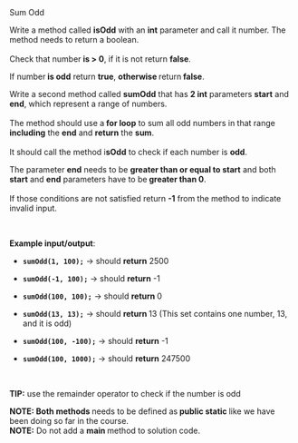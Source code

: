<div class="instructions--content--1JI0g"><div class="instructions--title--3vSDk" data-purpose="exercise-title">Sum Odd</div><div class="instructions--description--2Qd_w"><p>Write a method called <strong>isOdd</strong> with an <strong>int</strong> parameter and call it number. The method needs to return a boolean.<br><br>Check that number<strong> is &gt; 0</strong>, if it is not return <strong>false</strong>.</p><p>If number<strong> is odd</strong> return <strong>true</strong>, <strong>otherwise </strong>return<strong> false</strong>.</p><p>Write a second method called <strong>sumOdd</strong> that has <strong>2 int</strong> parameters <strong>start</strong> and <strong>end</strong>, which represent a range of numbers.<br><br>The method should use a<strong> for loop</strong> to sum all odd numbers in that range <strong>including</strong> the <strong>end</strong> and <strong>return</strong> the <strong>sum</strong>.<br><br>It should call the method i<strong>sOdd</strong> to check if each number is <strong>odd</strong>.</p><p>The parameter <strong>end</strong> needs to be <strong>greater than or equal to start</strong> and both <strong>start</strong> and <strong>end</strong> parameters have to be<strong> greater than 0</strong>.<br><br>If those conditions are not satisfied return <strong>-1</strong> from the method to indicate invalid input.</p><p><br></p><p><strong>Example input/output</strong>:</p><ul><li><p><code><strong>sumOdd(1, 100);</strong></code> → should <strong>return</strong> 2500</p></li></ul><ul><li><p><code><strong>sumOdd(-1, 100);</strong></code> → should <strong>return</strong> -1</p></li></ul><ul><li><p><code><strong>sumOdd(100, 100);</strong></code> → should <strong>return </strong>0</p></li></ul><ul><li><p><code><strong>sumOdd(13, 13);</strong></code> → should <strong>return </strong>13 (This set contains one number, 13, and it is odd)</p></li></ul><ul><li><p><code><strong>sumOdd(100, -100);</strong></code> → should <strong>return</strong> -1</p></li></ul><ul><li><p><code><strong>sumOdd(100, 1000);</strong></code> → should <strong>return</strong> 247500</p></li></ul><p><br></p><p><strong>TIP:</strong> use the remainder operator to check if the number is odd</p><p><strong>NOTE: Both methods </strong>needs to be defined as<strong> public static </strong>like we have been doing so far in the course. <strong><br>NOTE:</strong> Do not add a <strong>main </strong>method to solution code.</p></div></div><div class="instructions--drag-handle--ocDGT"></div>